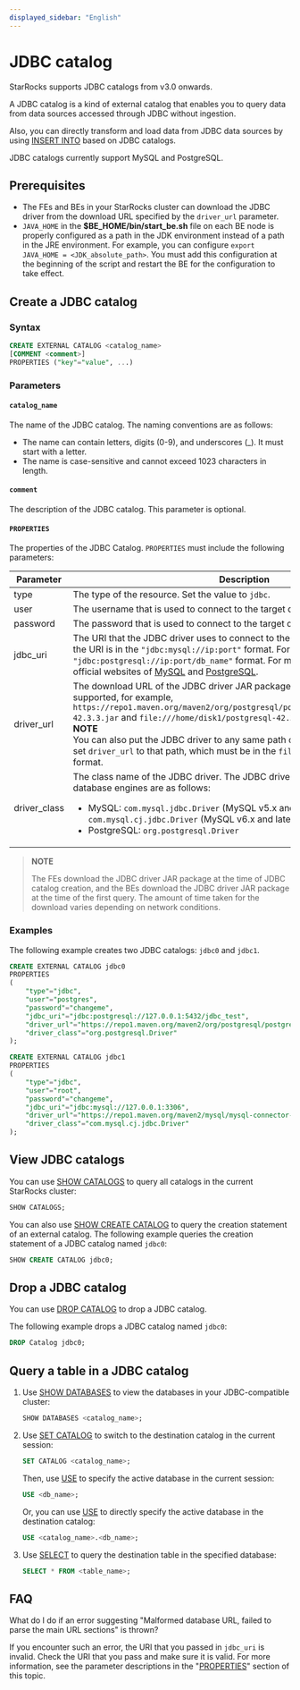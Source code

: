 ```yaml
---
displayed_sidebar: "English"
---
```


# JDBC catalog

StarRocks supports JDBC catalogs from v3.0 onwards.

A JDBC catalog is a kind of external catalog that enables you to query data from data sources accessed through JDBC without ingestion.

Also, you can directly transform and load data from JDBC data sources by using [INSERT INTO](../../sql-reference/sql-statements/data-manipulation/insert.md) based on JDBC catalogs.

JDBC catalogs currently support MySQL and PostgreSQL.

## Prerequisites

- The FEs and BEs in your StarRocks cluster can download the JDBC driver from the download URL specified by the `driver_url` parameter.
- `JAVA_HOME` in the **$BE_HOME/bin/start_be.sh** file on each BE node is properly configured as a path in the JDK environment instead of a path in the JRE environment. For example, you can configure `export JAVA_HOME = <JDK_absolute_path>`. You must add this configuration at the beginning of the script and restart the BE for the configuration to take effect.

## Create a JDBC catalog

### Syntax

```SQL
CREATE EXTERNAL CATALOG <catalog_name>
[COMMENT <comment>]
PROPERTIES ("key"="value", ...)
```

### Parameters

#### `catalog_name`

The name of the JDBC catalog. The naming conventions are as follows:

- The name can contain letters, digits (0-9), and underscores (_). It must start with a letter.
- The name is case-sensitive and cannot exceed 1023 characters in length.

#### `comment`

The description of the JDBC catalog. This parameter is optional.

#### `PROPERTIES`

The properties of the JDBC Catalog. `PROPERTIES` must include the following parameters:

| **Parameter**     | **Description**                                                     |
| ----------------- | ------------------------------------------------------------ |
| type              | The type of the resource. Set the value to `jdbc`.           |
| user              | The username that is used to connect to the target database. |
| password          | The password that is used to connect to the target database. |
| jdbc_uri          | The URI that the JDBC driver uses to connect to the target database. For MySQL, the URI is in the `"jdbc:mysql://ip:port"` format. For PostgreSQL, the URI is in the `"jdbc:postgresql://ip:port/db_name"` format. For more information, visit the official websites of [MySQL](https://dev.mysql.com/doc/connector-j/8.0/en/connector-j-reference-jdbc-url-format.html) and [PostgreSQL](https://jdbc.postgresql.org/documentation/head/connect.html). |
| driver_url        | The download URL of the JDBC driver JAR package. An HTTP URL or file URL is supported, for example, `https://repo1.maven.org/maven2/org/postgresql/postgresql/42.3.3/postgresql-42.3.3.jar` and `file:///home/disk1/postgresql-42.3.3.jar`.<br />**NOTE**<br />You can also put the JDBC driver to any same path on the FE and BE nodes and set `driver_url` to that path, which must be in the `file:///<path>/to/the/driver` format. |
| driver_class      | The class name of the JDBC driver. The JDBC driver class names of common database engines are as follows:<ul><li>MySQL: `com.mysql.jdbc.Driver` (MySQL v5.x and earlier) and `com.mysql.cj.jdbc.Driver` (MySQL v6.x and later)</li><li>PostgreSQL: `org.postgresql.Driver`</li></ul> |

> **NOTE**
>
> The FEs download the JDBC driver JAR package at the time of JDBC catalog creation, and the BEs download the JDBC driver JAR package at the time of the first query. The amount of time taken for the download varies depending on network conditions.

### Examples

The following example creates two JDBC catalogs: `jdbc0` and `jdbc1`.

```SQL
CREATE EXTERNAL CATALOG jdbc0
PROPERTIES
(
    "type"="jdbc",
    "user"="postgres",
    "password"="changeme",
    "jdbc_uri"="jdbc:postgresql://127.0.0.1:5432/jdbc_test",
    "driver_url"="https://repo1.maven.org/maven2/org/postgresql/postgresql/42.3.3/postgresql-42.3.3.jar",
    "driver_class"="org.postgresql.Driver"
);

CREATE EXTERNAL CATALOG jdbc1
PROPERTIES
(
    "type"="jdbc",
    "user"="root",
    "password"="changeme",
    "jdbc_uri"="jdbc:mysql://127.0.0.1:3306",
    "driver_url"="https://repo1.maven.org/maven2/mysql/mysql-connector-java/8.0.28/mysql-connector-java-8.0.28.jar",
    "driver_class"="com.mysql.cj.jdbc.Driver"
);
```

## View JDBC catalogs

You can use [SHOW CATALOGS](../../sql-reference/sql-statements/data-manipulation/SHOW_CATALOGS.md) to query all catalogs in the current StarRocks cluster:

```SQL
SHOW CATALOGS;
```

You can also use [SHOW CREATE CATALOG](../../sql-reference/sql-statements/data-manipulation/SHOW_CREATE_CATALOG.md) to query the creation statement of an external catalog. The following example queries the creation statement of a JDBC catalog named `jdbc0`:

```SQL
SHOW CREATE CATALOG jdbc0;
```

## Drop a JDBC catalog

You can use [DROP CATALOG](../../sql-reference/sql-statements/data-definition/DROP_CATALOG.md) to drop a JDBC catalog.

The following example drops a JDBC catalog named `jdbc0`:

```SQL
DROP Catalog jdbc0;
```

## Query a table in a JDBC catalog

1. Use [SHOW DATABASES](../../sql-reference/sql-statements/data-manipulation/SHOW_DATABASES.md) to view the databases in your JDBC-compatible cluster:

   ```SQL
   SHOW DATABASES <catalog_name>;
   ```

2. Use [SET CATALOG](../../sql-reference/sql-statements/data-definition/SET_CATALOG.md) to switch to the destination catalog in the current session:

    ```SQL
    SET CATALOG <catalog_name>;
    ```

    Then, use [USE](../../sql-reference/sql-statements/data-definition/USE.md) to specify the active database in the current session:

    ```SQL
    USE <db_name>;
    ```

    Or, you can use [USE](../../sql-reference/sql-statements/data-definition/USE.md) to directly specify the active database in the destination catalog:

    ```SQL
    USE <catalog_name>.<db_name>;
    ```

3. Use [SELECT](../../sql-reference/sql-statements/data-manipulation/SELECT.md) to query the destination table in the specified database:

   ```SQL
   SELECT * FROM <table_name>;
   ```

## FAQ

What do I do if an error suggesting "Malformed database URL, failed to parse the main URL sections" is thrown?

If you encounter such an error, the URI that you passed in `jdbc_uri` is invalid. Check the URI that you pass and make sure it is valid. For more information, see the parameter descriptions in the "[PROPERTIES](#properties)" section of this topic.
